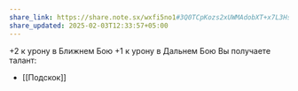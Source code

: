 ```yaml
---
share_link: https://share.note.sx/wxfi5no1#3Q0TCpKozs2xUWMAdobXT+x7L3Hs262QnlztjuGj70A
share_updated: 2025-02-03T12:33:57+05:00
---
```

+2 к урону в Ближнем Бою
+1 к урону в Дальнем Бою
Вы получаете талант:
- [[Подскок]]